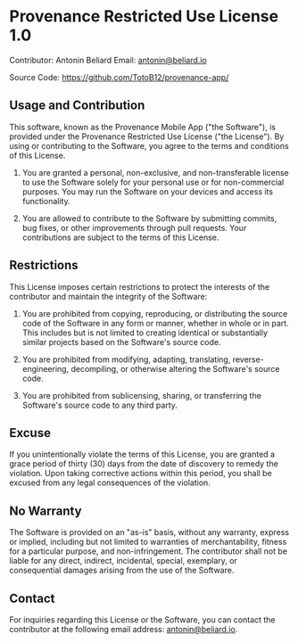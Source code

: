 # Provenance Restricted Use License 1.0

Contributor: Antonin Beliard
Email: antonin@beliard.io

Source Code: https://github.com/TotoB12/provenance-app/

## Usage and Contribution

This software, known as the Provenance Mobile App ("the Software"), is provided under the Provenance Restricted Use License ("the License"). By using or contributing to the Software, you agree to the terms and conditions of this License.

1. You are granted a personal, non-exclusive, and non-transferable license to use the Software solely for your personal use or for non-commercial purposes. You may run the Software on your devices and access its functionality.

2. You are allowed to contribute to the Software by submitting commits, bug fixes, or other improvements through pull requests. Your contributions are subject to the terms of this License.

## Restrictions

This License imposes certain restrictions to protect the interests of the contributor and maintain the integrity of the Software:

1. You are prohibited from copying, reproducing, or distributing the source code of the Software in any form or manner, whether in whole or in part. This includes but is not limited to creating identical or substantially similar projects based on the Software's source code.

2. You are prohibited from modifying, adapting, translating, reverse-engineering, decompiling, or otherwise altering the Software's source code.

3. You are prohibited from sublicensing, sharing, or transferring the Software's source code to any third party.

## Excuse

If you unintentionally violate the terms of this License, you are granted a grace period of thirty (30) days from the date of discovery to remedy the violation. Upon taking corrective actions within this period, you shall be excused from any legal consequences of the violation.

## No Warranty

The Software is provided on an "as-is" basis, without any warranty, express or implied, including but not limited to warranties of merchantability, fitness for a particular purpose, and non-infringement. The contributor shall not be liable for any direct, indirect, incidental, special, exemplary, or consequential damages arising from the use of the Software.

## Contact

For inquiries regarding this License or the Software, you can contact the contributor at the following email address: antonin@beliard.io.
